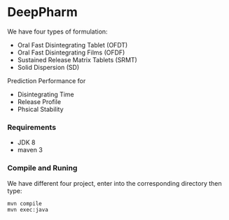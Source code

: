 # DeepPharm
We have four types of formulation: 
* Oral Fast Disintegrating Tablet (OFDT)
* Oral Fast Disintegrating Films (OFDF)
* Sustained Release Matrix Tablets (SRMT)
* Solid Dispersion (SD)

Prediction Performance for 
* Disintegrating Time
* Release Profile
* Phsical Stability 

### Requirements 
* JDK 8
* maven 3

### Compile and Runing 
We have different four project, enter into the corresponding directory then type:
```
mvn compile
mvn exec:java
```
